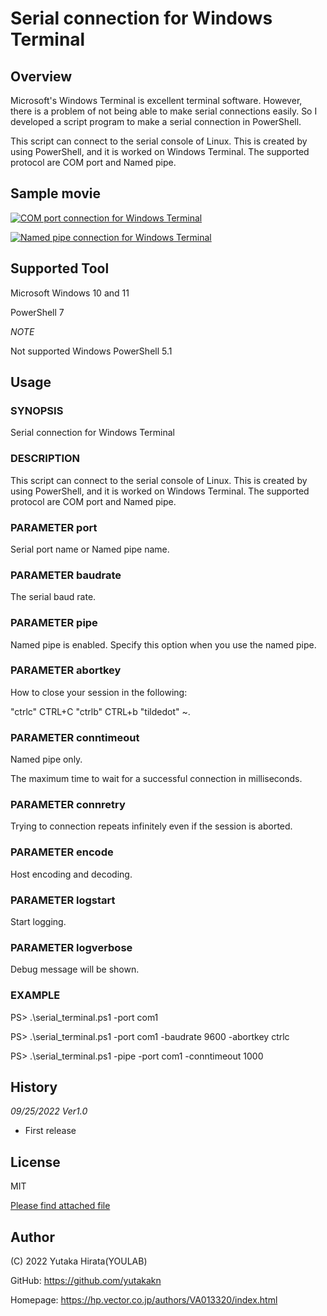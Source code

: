 # Serial connection for Windows Terminal

## Overview

Microsoft's Windows Terminal is excellent terminal software.
However, there is a problem of not being able to make serial 
connections easily. So I developed a script program to make 
a serial connection in PowerShell.

This script can connect to the serial console of Linux. 
This is created by using PowerShell, and it is worked 
on Windows Terminal. The supported protocol are 
COM port and Named pipe.


## Sample movie

[![COM port connection for Windows Terminal](https://img.youtube.com/vi/ssHAWzYcqng/0.jpg)](https://www.youtube.com/watch?v=ssHAWzYcqng "COM port connection")


[![Named pipe connection for Windows Terminal](https://img.youtube.com/vi/8Pyr64KRw-c/0.jpg)](https://www.youtube.com/watch?v=8Pyr64KRw-c "COM port connection")




## Supported Tool

Microsoft Windows 10 and 11

PowerShell 7

*NOTE*

Not supported Windows PowerShell 5.1

## Usage

### SYNOPSIS

Serial connection for Windows Terminal

### DESCRIPTION

This script can connect to the serial console of Linux. 
This is created by using PowerShell, and it is worked 
on Windows Terminal. The supported protocol are 
COM port and Named pipe.

### PARAMETER port

Serial port name or Named pipe name.

### PARAMETER baudrate

The serial baud rate.

### PARAMETER pipe

Named pipe is enabled.
Specify this option when you use the named pipe.

### PARAMETER abortkey

How to close your session in the following:

"ctrlc"     CTRL+C
"ctrlb"     CTRL+b
"tildedot"  ~.

### PARAMETER conntimeout

Named pipe only.

The maximum time to wait for a successful connection 
in milliseconds.

### PARAMETER connretry

Trying to connection repeats infinitely even if 
the session is aborted.

### PARAMETER encode

Host encoding and decoding.

### PARAMETER logstart

Start logging.

### PARAMETER logverbose

Debug message will be shown.


### EXAMPLE

PS> .\serial_terminal.ps1 -port com1

PS> .\serial_terminal.ps1 -port com1 -baudrate 9600  -abortkey ctrlc

PS> .\serial_terminal.ps1 -pipe -port com1 -conntimeout 1000


## History

*09/25/2022 Ver1.0*
- First release


## License

MIT

[Please find attached file](LICENSE)

## Author

(C) 2022 Yutaka Hirata(YOULAB)

GitHub: https://github.com/yutakakn

Homepage: https://hp.vector.co.jp/authors/VA013320/index.html

